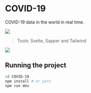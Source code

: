 # COVID-19

COVID-19 data in the world in real time.

![](https://i.imgur.com/Fdc2E7u.png)

> Tools: Svelte, Sapper and Tailwind

![](https://i.imgur.com/0Ufaxxb.png)

## Running the project

```bash
cd COVID-19
npm install # or yarn
npm run dev
```
